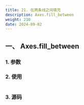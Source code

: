 ```yaml
---
title: 21. 在两条线之间填充
description: Axes.fill_between
weight: 210
date: 2024-09-02
---
```

<style>
th, td {
  border: 1px solid rgb(190, 190, 190);
}
</style>


## 一、 Axes.fill_between


### 1. 参数




### 2. 使用



```python


```


### 3. 源码
```python

```




